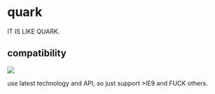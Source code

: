 # quark

IT IS LIKE QUARK.

## compatibility

![](https://img.shields.io/badge/compatibility-%3EIE9-brightgreen.svg?style=flat-square)

use latest technology and API, so just support >IE9 and FUCK others.
